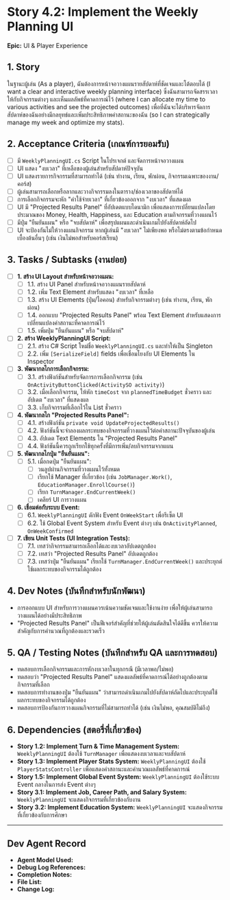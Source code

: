 # Story 4.2: Implement the Weekly Planning UI

**Epic:** UI & Player Experience

## 1. Story
ในฐานะผู้เล่น (As a player), ฉันต้องการหน้าจอวางแผนรายสัปดาห์ที่ชัดเจนและโต้ตอบได้ (I want a clear and interactive weekly planning interface) ซึ่งฉันสามารถจัดสรรเวลาให้กับกิจกรรมต่างๆ และเห็นผลลัพธ์ที่คาดการณ์ไว้ (where I can allocate my time to various activities and see the projected outcomes) เพื่อที่ฉันจะได้บริหารจัดการสัปดาห์ของฉันอย่างมีกลยุทธ์และเพิ่มประสิทธิภาพค่าสถานะของฉัน (so I can strategically manage my week and optimize my stats).

## 2. Acceptance Criteria (เกณฑ์การยอมรับ)
- [ ] มี `WeeklyPlanningUI.cs` Script ในโปรเจกต์ และจัดการหน้าจอวางแผน
- [ ] UI แสดง "งบเวลา" ที่เหลือของผู้เล่นสำหรับสัปดาห์ปัจจุบัน
- [ ] UI แสดงรายการกิจกรรมที่สามารถทำได้ (เช่น ทำงาน, เรียน, พักผ่อน, กิจกรรมเฉพาะของงาน/คอร์ส)
- [ ] ผู้เล่นสามารถเลือกหรือลากและวางกิจกรรมลงในตาราง/ช่องเวลาของสัปดาห์ได้
- [ ] การเลือกกิจกรรมจะหัก "ค่าใช้จ่ายเวลา" ที่เกี่ยวข้องออกจาก "งบเวลา" ที่แสดงผล
- [ ] UI มี "Projected Results Panel" ที่อัปเดตแบบไดนามิก เพื่อแสดงการเปลี่ยนแปลงโดยประมาณของ Money, Health, Happiness, และ Education ตามกิจกรรมที่วางแผนไว้
- [ ] มีปุ่ม "ยืนยันแผน" หรือ "จบสัปดาห์" เพื่อสรุปแผนและดำเนินเกมไปยังสัปดาห์ถัดไป
- [ ] UI จะป้องกันไม่ให้วางแผนกิจกรรม หากผู้เล่นมี "งบเวลา" ไม่เพียงพอ หรือไม่ตรงตามข้อกำหนดเบื้องต้นอื่นๆ (เช่น เงินไม่พอสำหรับคอร์สเรียน)

## 3. Tasks / Subtasks (งานย่อย)
- [ ] **1. สร้าง UI Layout สำหรับหน้าจอวางแผน:**
  - [ ] 1.1. สร้าง UI Panel สำหรับหน้าจอวางแผนรายสัปดาห์
  - [ ] 1.2. เพิ่ม Text Element สำหรับแสดง "งบเวลา" ที่เหลือ
  - [ ] 1.3. สร้าง UI Elements (ปุ่ม/ไอคอน) สำหรับกิจกรรมต่างๆ (เช่น ทำงาน, เรียน, พักผ่อน)
  - [ ] 1.4. ออกแบบ "Projected Results Panel" พร้อม Text Element สำหรับแสดงการเปลี่ยนแปลงค่าสถานะที่คาดการณ์ไว้
  - [ ] 1.5. เพิ่มปุ่ม "ยืนยันแผน" หรือ "จบสัปดาห์"

- [ ] **2. สร้าง WeeklyPlanningUI Script:**
  - [ ] 2.1. สร้าง C# Script ใหม่ชื่อ `WeeklyPlanningUI.cs` และทำให้เป็น Singleton
  - [ ] 2.2. เพิ่ม `[SerializeField]` fields เพื่อเชื่อมโยงกับ UI Elements ใน Inspector

- [ ] **3. พัฒนากลไกการเลือกกิจกรรม:**
  - [ ] 3.1. สร้างฟังก์ชันสำหรับจัดการการเลือกกิจกรรม (เช่น `OnActivityButtonClicked(ActivitySO activity)`)
  - [ ] 3.2. เมื่อเลือกกิจกรรม, ให้หัก `timeCost` จาก `plannedTimeBudget` ชั่วคราว และอัปเดต "งบเวลา" ที่แสดงผล
  - [ ] 3.3. เก็บกิจกรรมที่เลือกไว้ใน List ชั่วคราว

- [ ] **4. พัฒนากลไก "Projected Results Panel":**
  - [ ] 4.1. สร้างฟังก์ชัน `private void UpdateProjectedResults()`
  - [ ] 4.2. ฟังก์ชันนี้จะจำลองผลกระทบของกิจกรรมที่วางแผนไว้ต่อค่าสถานะปัจจุบันของผู้เล่น
  - [ ] 4.3. อัปเดต Text Elements ใน "Projected Results Panel"
  - [ ] 4.4. ฟังก์ชันนี้ควรถูกเรียกใช้ทุกครั้งที่มีการเพิ่ม/ลบกิจกรรมจากแผน

- [ ] **5. พัฒนากลไกปุ่ม "ยืนยันแผน":**
  - [ ] 5.1. เมื่อกดปุ่ม "ยืนยันแผน":
    - [ ] วนลูปผ่านกิจกรรมที่วางแผนไว้ทั้งหมด
    - [ ] เรียกใช้ Manager ที่เกี่ยวข้อง (เช่น `JobManager.Work()`, `EducationManager.EnrollCourse()`)
    - [ ] เรียก `TurnManager.EndCurrentWeek()`
    - [ ] เคลียร์ UI การวางแผน

- [ ] **6. เชื่อมต่อกับระบบ Event:**
  - [ ] 6.1. `WeeklyPlanningUI` ดักฟัง Event `OnWeekStart` เพื่อรีเซ็ต UI
  - [ ] 6.2. ใช้ Global Event System สำหรับ Event ต่างๆ เช่น `OnActivityPlanned`, `OnWeekConfirmed`

- [ ] **7. เขียน Unit Tests (UI Integration Tests):**
  - [ ] 7.1. เทสว่ากิจกรรมสามารถเลือกได้และงบเวลาอัปเดตถูกต้อง
  - [ ] 7.2. เทสว่า "Projected Results Panel" อัปเดตถูกต้อง
  - [ ] 7.3. เทสว่าปุ่ม "ยืนยันแผน" เรียกใช้ `TurnManager.EndCurrentWeek()` และประยุกต์ใช้ผลกระทบของกิจกรรมได้ถูกต้อง

## 4. Dev Notes (บันทึกสำหรับนักพัฒนา)
- การออกแบบ UI สำหรับการวางแผนควรเน้นความชัดเจนและใช้งานง่าย เพื่อให้ผู้เล่นสามารถวางแผนได้อย่างมีประสิทธิภาพ
- "Projected Results Panel" เป็นฟีเจอร์สำคัญที่ช่วยให้ผู้เล่นตัดสินใจได้ดีขึ้น ควรให้ความสำคัญกับการคำนวณที่ถูกต้องและรวดเร็ว

## 5. QA / Testing Notes (บันทึกสำหรับ QA และการทดสอบ)
- ทดสอบการเลือกกิจกรรมและการหักงบเวลาในทุกกรณี (มีเวลาพอ/ไม่พอ)
- ทดสอบว่า "Projected Results Panel" แสดงผลลัพธ์ที่คาดการณ์ได้อย่างถูกต้องตามกิจกรรมที่เลือก
- ทดสอบการทำงานของปุ่ม "ยืนยันแผน" ว่าสามารถดำเนินเกมไปยังสัปดาห์ถัดไปและประยุกต์ใช้ผลกระทบของกิจกรรมได้ถูกต้อง
- ทดสอบการป้องกันการวางแผนกิจกรรมที่ไม่สามารถทำได้ (เช่น เงินไม่พอ, คุณสมบัติไม่ถึง)

## 6. Dependencies (สตอรี่ที่เกี่ยวข้อง)
- **Story 1.2: Implement Turn & Time Management System:** `WeeklyPlanningUI` ต้องใช้ `TurnManager` เพื่อแสดงงบเวลาและจบสัปดาห์
- **Story 1.3: Implement Player Stats System:** `WeeklyPlanningUI` ต้องใช้ `PlayerStatsController` เพื่อแสดงค่าสถานะและคำนวณผลลัพธ์ที่คาดการณ์
- **Story 1.5: Implement Global Event System:** `WeeklyPlanningUI` ต้องใช้ระบบ Event กลางในการส่ง Event ต่างๆ
- **Story 3.1: Implement Job, Career Path, and Salary System:** `WeeklyPlanningUI` จะแสดงกิจกรรมที่เกี่ยวข้องกับงาน
- **Story 3.2: Implement Education System:** `WeeklyPlanningUI` จะแสดงกิจกรรมที่เกี่ยวข้องกับการศึกษา

---
## Dev Agent Record
- **Agent Model Used:**
- **Debug Log References:**
- **Completion Notes:**
- **File List:**
- **Change Log:**
